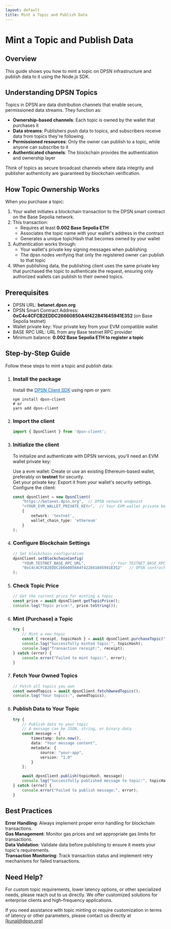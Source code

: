 ```yaml
---
layout: default
title: Mint a Topic and Publish Data
---
```


# Mint a Topic and Publish Data

## Overview

This guide shows you how to mint a topic on DPSN infrastructure and publish data to it using the Node.js SDK.

## Understanding DPSN Topics

Topics in DPSN are data distribution channels that enable secure, permissioned data streams. They function as:

* **Ownership-based channels**: Each topic is owned by the wallet that purchases it
* **Data streams**: Publishers push data to topics, and subscribers receive data from topics they're following
* **Permissioned resources**: Only the owner can publish to a topic, while anyone can subscribe to it
* **Authenticated channels**: The blockchain provides the authentication and ownership layer

Think of topics as secure broadcast channels where data integrity and publisher authenticity are guaranteed by blockchain verification.

## How Topic Ownership Works

When you purchase a topic:

1. Your wallet initiates a blockchain transaction to the DPSN smart contract on the Base Sepolia network.
2. This transaction:  
   * Requires at least **0.002 Base Sepolia ETH**
   * Associates the topic name with your wallet's address in the contract  
   * Generates a unique topicHash that becomes owned by your wallet
3. Authentication works through:  
   * Your wallet's private key signing messages when publishing  
   * The dpsn nodes verifying that only the registered owner can publish to that topic
4. When publishing data, the publishing client uses the same private key that purchased the topic to authenticate the request, ensuring only authorized wallets can publish to their owned topics.

## Prerequisites

* DPSN URL: **betanet.dpsn.org**
* DPSN Smart Contract Address: **0xC4c4CFCB2EDDC26660850A4f422841645941E352** (on Base Sepolia testnet)
* Wallet private key: Your private key from your EVM compatible wallet
* BASE RPC URL: URL from any Base testnet RPC provider
* Minimum balance: **0.002 Base Sepolia ETH to register a topic**

## Step-by-Step Guide

Follow these steps to mint a topic and publish data:

1. ### Install the package
   
   Install the <a href="https://www.npmjs.com/package/dpsn-client" style="color: #0366d6;">DPSN Client SDK</a> using npm or yarn:
   ```shell
   npm install dpsn-client
   # or
   yarn add dpsn-client
   ```

2. ### Import the client
   ```typescript
   import { DpsnClient } from 'dpsn-client';
   ```

3. ### Initialize the client
   
   To initialize and authenticate with DPSN services, you'll need an EVM wallet private key:
      
      Use a evm wallet: Create or use an existing Ethereum-based wallet, preferably on **testnet** for security.<br>
      Get your private key: Export it from your wallet's security settings.<br>
      Configure the client:<br>

   ```typescript
   const dpsnClient = new DpsnClient(
       "https://betanet.dpsn.org",  // DPSN network endpoint
       "<YOUR_EVM_WALLET_PRIVATE_KEY>",  // Your EVM wallet private key (for authentication only)
       {
           network: 'testnet',
           wallet_chain_type: 'ethereum'
       }
   );
   ```

  

4. ### Configure Blockchain Settings
   ```typescript
   // Set blockchain configuration
   dpsnClient.setBlockchainConfig(
       "YOUR_TESTNET_BASE_RPC_URL",           // Your TESTNET_BASE_RPC URL
       "0xC4c4CFCB2EDDC26660850A4f422841645941E352"   // DPSN contract address
   );
   ```

5. ### Check Topic Price
   ```typescript
   // Get the current price for minting a topic
   const price = await dpsnClient.getTopicPrice();
   console.log("Topic price:", price.toString());
   ```

6. ### Mint (Purchase) a Topic
   ```typescript
   try {
       // Mint a new topic
       const { receipt, topicHash } = await dpsnClient.purchaseTopic("YOUR_TOPIC_NAME");
       console.log("Successfully minted topic:", topicHash);
       console.log("Transaction receipt:", receipt);
   } catch (error) {
       console.error("Failed to mint topic:", error);
   }
   ```

7. ### Fetch Your Owned Topics
   ```typescript
   // Fetch all topics you own
   const ownedTopics = await dpsnClient.fetchOwnedTopics();
   console.log("Your topics:", ownedTopics);
   ```

8. ### Publish Data to Your Topic
   ```typescript
   try {
       // Publish data to your topic
       // A message can be JSON, string, or binary data
       const message = {
           timestamp: Date.now(),
           data: "Your message content",
           metadata: {
               source: "your-app",
               version: "1.0"
           }
       };

       await dpsnClient.publish(topicHash, message);
       console.log("Successfully published message to topic:", topicHash);
   } catch (error) {
       console.error("Failed to publish message:", error);
   }
   ```


## Best Practices

**Error Handling**: Always implement proper error handling for blockchain transactions.<br>
**Gas Management**: Monitor gas prices and set appropriate gas limits for transactions.<br>
**Data Validation**: Validate data before publishing to ensure it meets your topic's requirements.<br>
**Transaction Monitoring**: Track transaction status and implement retry mechanisms for failed transactions.<br>

## Need Help?

For custom topic requirements, lower latency options, or other specialized needs, please reach out to us directly. We offer customized solutions for enterprise clients and high-frequency applications.

If you need assistance with topic minting or require customization in terms of latency or other parameters, please contact us directly at [kunal@dpsn.org]
